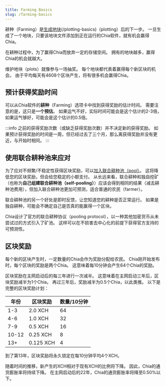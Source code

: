 ```yaml
---
title: Farming Basics
slug: /farming-basics
---
```


耕种（Farming）是[生成地块](/plotting-basics)(/plotting-basics)（plotting）后的下一步。 一旦生成了一个地块，只要该地块文件添加到正在运行的Chia软件，就有机会赢得Chia。

在耕种过程中，为了赢得Chia而放弃一定的存储空间。 拥有的地块越多，赢得Chia的机会就越大。

维护地块（plots）就像参与一场抽奖。 每个地块都代表着赢得每个新区块的机会。 由于平均每天有4608个区块产生，将有很多机会赢得Chia。

## 预计获得奖励时间

可以从Chia软件的**耕种**（Farming）选项卡中找到获得奖励的估计时间。 需要注意的是，这只是**一个预估**。 如果运气不好，实际时间可能会是这个估计的2-3倍，如果运气够好，可能会是这个估计的0.5倍。

:::info
之前的获得奖励次数（或缺乏获得奖励次数）并不决定新的获得奖励。 如果预计获得奖励的时间是一周，但已经过去了三个月，那么离获得奖励并没有更近，与开始时相同。
:::

## 使用联合耕种池来应对

为了应对不频繁/不稳定性获得区块奖励，可以[加入联合耕种池（pool）](/pool-farming)。 这将降低您的区块奖励，但会给您稳定的小额支付。 从长远来看，联合耕种和独自挖矿（也称为**自己组建联合耕种池（self-pooling）**）应该会得到相同的结果（减去耕种池费用），但加入联合耕种池更加可预测，适合普通的农民（farmer）。

联合耕种池的另一个好处是即时反馈，让您知道您的耕种是否正常运行。 如果是独自耕种，可能会不确定自己是否真的能赢得一个区块。

Chia设计了官方的联合耕种协议（pooling protocol），以一种其他加密货币从未尝试过的方式引入了矿池。 这样可以在不损害去中心化的前提下获得官方支持的可预测性。

## 区块奖励

每个新的区块产生时，一定数量的Chia会作为奖励分配给农民。 Chia刚开始发布时，每个区块的奖励是两个Chia。 这意味着每10分钟会产生64个Chia的奖励。

区块奖励在主网启动后的每三年进行一次减半。 这意味着在主网启动三年后，区块奖励减半为1个Chia。 再过三年后，奖励减半为0.5个Chia，以此类推。 以下是完整的区块奖励计划：

| 年份    | 区块奖励      | 数量/10分钟 |
| ----- | --------- | ------- |
| 1-3   | 2.0 XCH   | 64      |
| 4-6   | 1.0 XCH   | 32      |
| 7-9   | 0.5 XCH   | 16      |
| 10-12 | 0.25 XCH  | 8       |
| 13+   | 0.125 XCH | 4       |

到了第13年，区块奖励将永久锁定在每10分钟平均4个XCH。

随着时间的推移，新产生的XCH相对于现有XCH的比例将下降。 因此，Chia的通货膨胀率将持续下降。 在主网启动后的22年，Chia的通货膨胀率将降至0.50%以下。
